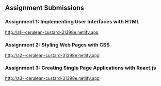 ## Assignment Submissions

### Assignment 1: Implementing User Interfaces with HTML
http://a1--cerulean-custard-31398e.netlify.app

### Assignment 2: Styling Web Pages with CSS
http://a2--cerulean-custard-31398e.netlify.app

### Assignment 3: Creating Single Page Applications with React.js
http://a3--cerulean-custard-31398e.netlify.app
